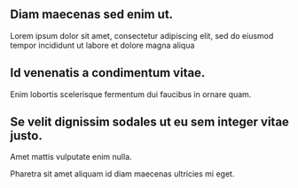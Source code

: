 ## Diam maecenas sed enim ut.
Lorem ipsum dolor sit amet, consectetur adipiscing elit, sed do eiusmod tempor incididunt ut labore et dolore magna aliqua

## Id venenatis a condimentum vitae.
Enim lobortis scelerisque fermentum dui faucibus in ornare quam.

## Se velit dignissim sodales ut eu sem integer vitae justo.
Amet mattis vulputate enim nulla.

Pharetra sit amet aliquam id diam maecenas ultricies mi eget.